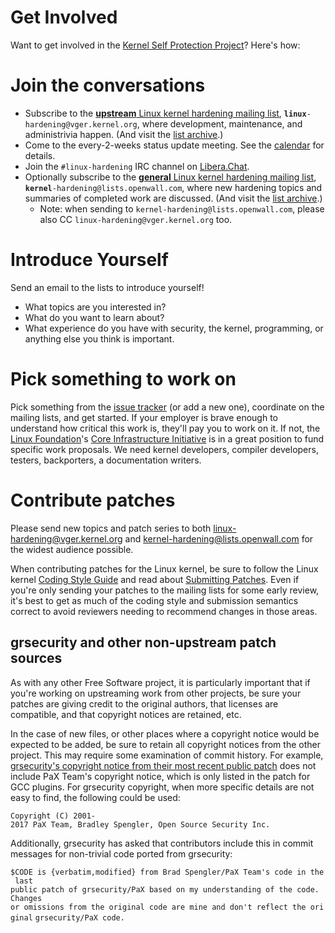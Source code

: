 Get Involved
============

Want to get involved in the [Kernel Self Protection
Project](Kernel_Self_Protection_Project)? Here's how:

# Join the conversations

  - Subscribe to the [**upstream** Linux kernel hardening mailing
    list](http://vger.kernel.org/vger-lists.html#linux-hardening),
    **`linux`**`-hardening@vger.kernel.org`, where development,
    maintenance, and administrivia happen. (And visit the [list
    archive](https://lore.kernel.org/linux-hardening/).)
  - Come to the every-2-weeks status update meeting. See the
    [calendar](https://calendar.google.com/calendar/u/0/embed?src=47005f8f50f21da6133d7239f3cb93d1624d2e1949963ea75dd86d5f2d5721e0@group.calendar.google.com&ctz=America/Los_Angeles)
    for details.
  - Join the `#linux-hardening` IRC channel on
    [Libera.Chat](https://libera.chat/).
  - Optionally subscribe to the [**general** Linux kernel hardening
    mailing list](https://www.openwall.com/lists/kernel-hardening/),
    **`kernel`**`-hardening@lists.openwall.com`, where new hardening
    topics and summaries of completed work are discussed. (And visit the
    [list archive](https://lore.kernel.org/kernel-hardening/).)
      - Note: when sending to `kernel-hardening@lists.openwall.com`,
        please also CC `linux-hardening@vger.kernel.org` too.

# Introduce Yourself

Send an email to the lists to introduce yourself\!

  - What topics are you interested in?
  - What do you want to learn about?
  - What experience do you have with security, the kernel, programming,
    or anything else you think is important.

# Pick something to work on

Pick something from the [issue
tracker](https://github.com/KSPP/linux/issues) (or add a new one),
coordinate on the mailing lists, and get started. If your employer is
brave enough to understand how critical this work is, they'll pay you to
work on it. If not, the [Linux
Foundation](https://www.linuxfoundation.org/)'s [Core Infrastructure
Initiative](https://www.coreinfrastructure.org/faq) is in a great
position to fund specific work proposals. We need kernel developers,
compiler developers, testers, backporters, a documentation writers.

# Contribute patches

Please send new topics and patch series to both
[linux-hardening@vger.kernel.org](http://vger.kernel.org/vger-lists.html#linux-hardening)
and
[kernel-hardening@lists.openwall.com](https://www.openwall.com/lists/kernel-hardening)
for the widest audience possible.

When contributing patches for the Linux kernel, be sure to follow the
Linux kernel [Coding Style
Guide](https://www.kernel.org/doc/html/latest/process/coding-style.html)
and read about [Submitting
Patches](https://www.kernel.org/doc/html/latest/process/submitting-patches.html).
Even if you're only sending your patches to the mailing lists for some
early review, it's best to get as much of the coding style and
submission semantics correct to avoid reviewers needing to recommend
changes in those areas.

## grsecurity and other non-upstream patch sources

As with any other Free Software project, it is particularly important
that if you're working on upstreaming work from other projects, be sure
your patches are giving credit to the original authors, that licenses
are compatible, and that copyright notices are retained, etc.

In the case of new files, or other places where a copyright notice would
be expected to be added, be sure to retain all copyright notices from
the other project. This may require some examination of commit history.
For example, [grsecurity's copyright notice from their most recent
public
patch](https://github.com/linux-scraping/linux-grsecurity/blob/grsec-test/grsecurity/Makefile#L3)
does not include PaX Team's copyright notice, which is only listed in
the patch for GCC plugins. For grsecurity copyright, when more specific
details are not easy to find, the following could be used:

`Copyright (C) 2001-2017 PaX Team, Bradley Spengler, Open Source Security Inc.`

Additionally, grsecurity has asked that contributors include this in
commit messages for non-trivial code ported from grsecurity:

`$CODE is {verbatim,modified} from Brad Spengler/PaX Team's code in the last`
`public patch of grsecurity/PaX based on my understanding of the code. Changes`
`or omissions from the original code are mine and don't reflect the original`
`grsecurity/PaX code.`
